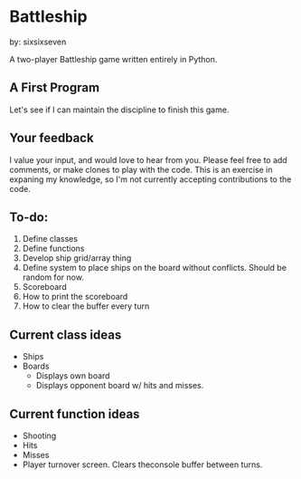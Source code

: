 #	Battleship
by: sixsixseven

A two-player Battleship game written entirely in Python.

##	A First Program
Let's see if I can maintain the discipline to finish this game.

##	Your feedback
I value your input, and would love to hear from you. Please feel free to add comments, or make clones to play with the code. This is an exercise in expaning my knowledge, so I'm not currently accepting contributions to the code.

##	To-do:
1.	Define classes
1.	Define functions
1.	Develop ship grid/array thing
1.	Define system to place ships on the board without conflicts. Should be random for now.
1.	Scoreboard
1.	How to print the scoreboard
1.	How to clear the buffer every turn

##	Current class ideas
*	Ships
*	Boards
	-	Displays own board
	-	Displays opponent board w/ hits and misses.

##	Current function ideas
*	Shooting
*	Hits
*	Misses
*	Player turnover screen. Clears theconsole buffer between turns.